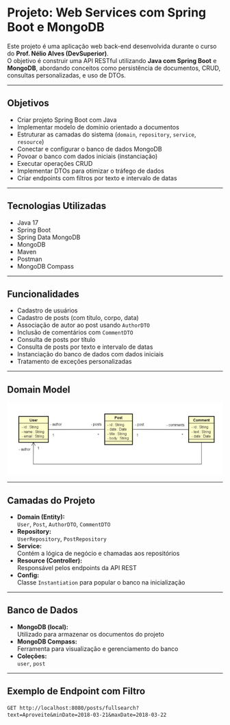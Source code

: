 #  Projeto: Web Services com Spring Boot e MongoDB

Este projeto é uma aplicação web back-end desenvolvida durante o curso do **Prof. Nélio Alves (DevSuperior)**.  
O objetivo é construir uma API RESTful utilizando **Java com Spring Boot** e **MongoDB**, abordando conceitos como persistência de documentos, CRUD, consultas personalizadas, e uso de DTOs.

---

##  Objetivos

- Criar projeto Spring Boot com Java  
- Implementar modelo de domínio orientado a documentos  
- Estruturar as camadas do sistema (`domain`, `repository`, `service`, `resource`)  
- Conectar e configurar o banco de dados MongoDB  
- Povoar o banco com dados iniciais (instanciação)  
- Executar operações CRUD  
- Implementar DTOs para otimizar o tráfego de dados  
- Criar endpoints com filtros por texto e intervalo de datas  

---

##  Tecnologias Utilizadas

- Java 17  
- Spring Boot  
- Spring Data MongoDB  
- MongoDB  
- Maven  
- Postman  
- MongoDB Compass  

---

##  Funcionalidades

- Cadastro de usuários  
- Cadastro de posts (com título, corpo, data)  
- Associação de autor ao post usando `AuthorDTO`  
- Inclusão de comentários com `CommentDTO`  
- Consulta de posts por título  
- Consulta de posts por texto e intervalo de datas  
- Instanciação do banco de dados com dados iniciais  
- Tratamento de exceções personalizadas  

---
##  Domain Model

![Model 1](domainModel.png)

---

##  Camadas do Projeto

- **Domain (Entity):**  
  `User`, `Post`, `AuthorDTO`, `CommentDTO`
- **Repository:**  
  `UserRepository`, `PostRepository`
- **Service:**  
  Contém a lógica de negócio e chamadas aos repositórios
- **Resource (Controller):**  
  Responsável pelos endpoints da API REST
- **Config:**  
  Classe `Instantiation` para popular o banco na inicialização

---

##  Banco de Dados

- **MongoDB (local):**  
  Utilizado para armazenar os documentos do projeto
- **MongoDB Compass:**  
  Ferramenta para visualização e gerenciamento do banco
- **Coleções:**  
  `user`, `post`

---

##  Exemplo de Endpoint com Filtro

```http
GET http://localhost:8080/posts/fullsearch?text=Aproveite&minDate=2018-03-21&maxDate=2018-03-22
